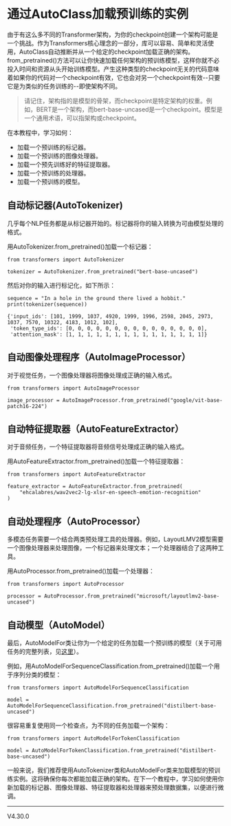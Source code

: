 通过AutoClass加载预训练的实例
===
由于有这么多不同的Transformer架构，为你的checkpoint创建一个架构可能是一个挑战。作为Transformers核心理念的一部分，库可以容易、简单和灵活使用，AutoClass自动推断并从一个给定的checkpoint加载正确的架构。from_pretrained()方法可以让你快速加载任何架构的预训练模型，这样你就不必投入时间和资源从头开始训练模型。产生这种类型的checkpoint无关的代码意味着如果你的代码对一个checkpoint有效，它也会对另一个checkpoint有效--只要它是为类似的任务训练的--即使架构不同。

> 请记住，架构指的是模型的骨架，而checkpoint是特定架构的权重。例如，BERT是一个架构，而bert-base-uncased是一个checkpoint。模型是一个通用术语，可以指架构或checkpoint。

在本教程中，学习如何：

* 加载一个预训练的标记器。
* 加载一个预训练的图像处理器。
* 加载一个预先训练好的特征提取器。
* 加载一个预训练的处理器。
* 加载一个预训练的模型。

## 自动标记器(AutoTokenizer)

几乎每个NLP任务都是从标记器开始的。标记器将你的输入转换为可由模型处理的格式。

用AutoTokenizer.from_pretrained()加载一个标记器：

```
from transformers import AutoTokenizer

tokenizer = AutoTokenizer.from_pretrained("bert-base-uncased")
```

然后对你的输入进行标记化，如下所示：

```
sequence = "In a hole in the ground there lived a hobbit."
print(tokenizer(sequence))
```
```
{'input_ids': [101, 1999, 1037, 4920, 1999, 1996, 2598, 2045, 2973, 1037, 7570, 10322, 4183, 1012, 102], 
 'token_type_ids': [0, 0, 0, 0, 0, 0, 0, 0, 0, 0, 0, 0, 0, 0, 0], 
 'attention_mask': [1, 1, 1, 1, 1, 1, 1, 1, 1, 1, 1, 1, 1, 1, 1]}
```

## 自动图像处理程序（AutoImageProcessor）

对于视觉任务，一个图像处理器将图像处理成正确的输入格式。

```
from transformers import AutoImageProcessor

image_processor = AutoImageProcessor.from_pretrained("google/vit-base-patch16-224")
```

## 自动特征提取器（AutoFeatureExtractor）

对于音频任务，一个特征提取器将音频信号处理成正确的输入格式。

用AutoFeatureExtractor.from_pretrained()加载一个特征提取器：

```
from transformers import AutoFeatureExtractor

feature_extractor = AutoFeatureExtractor.from_pretrained(
    "ehcalabres/wav2vec2-lg-xlsr-en-speech-emotion-recognition"
)
```

## 自动处理程序（AutoProcessor）

多模态任务需要一个结合两类预处理工具的处理器。例如，LayoutLMV2模型需要一个图像处理器来处理图像，一个标记器来处理文本；一个处理器结合了这两种工具。

用AutoProcessor.from_pretrained()加载一个处理器：

```
from transformers import AutoProcessor

processor = AutoProcessor.from_pretrained("microsoft/layoutlmv2-base-uncased")
```

## 自动模型（AutoModel）

最后，AutoModelFor类让你为一个给定的任务加载一个预训练的模型（关于可用任务的完整列表，见[这里](https://huggingface.co/docs/transformers/model_doc/auto)）。

例如，用AutoModelForSequenceClassification.from_pretrained()加载一个用于序列分类的模型：

```
from transformers import AutoModelForSequenceClassification

model = AutoModelForSequenceClassification.from_pretrained("distilbert-base-uncased")
```

很容易重复使用同一个检查点，为不同的任务加载一个架构：

```
from transformers import AutoModelForTokenClassification

model = AutoModelForTokenClassification.from_pretrained("distilbert-base-uncased")
```

一般来说，我们推荐使用AutoTokenizer类和AutoModelFor类来加载模型的预训练实例。这将确保你每次都能加载正确的架构。在下一个教程中，学习如何使用你新加载的标记器、图像处理器、特征提取器和处理器来预处理数据集，以便进行微调。

---
V4.30.0